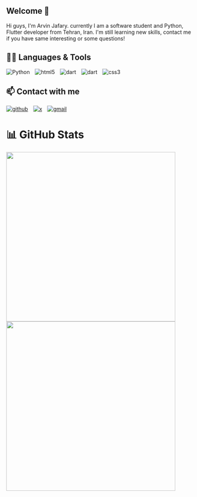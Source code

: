 <h2>
Welcome 👋  
</h2>
Hi guys, I'm Arvin Jafary. currently I am a software student and Python, Flutter developer from Tehran, Iran. I'm still learning new skills, contact me if you have same interesting or some questions!

## 👨‍💻 Languages & Tools
<a target="_blank"><img alt='Python' src='https://img.shields.io/badge/Python-100000?style=for-the-badge&logo=Python&logoColor=78FF00&labelColor=003C00&color=003C00'/></a>
<a style="margin-left: 10px" target="_blank"><img alt='html5' src='https://img.shields.io/badge/html5-100000?style=for-the-badge&logo=html5&logoColor=FFFF00&labelColor=3C3C00&color=3C3C00'/></a>
<a style="margin-left: 10px" target="_blank"><img alt='dart' src='https://img.shields.io/badge/Dart-100000?style=for-the-badge&logo=dart&logoColor=00FFE1&labelColor=003C3C&color=003C3C'/></a>
<a style="margin-left: 10px" target="_blank"><img alt='dart' src='https://img.shields.io/badge/Flutter-100000?style=for-the-badge&logo=flutter&logoColor=ff0099&labelColor=690055&color=690055'/></a>
<a style="margin-left: 10px" target="_blank"><img alt='css3' src='https://img.shields.io/badge/CSS3-100000?style=for-the-badge&logo=css3&logoColor=FF7800&labelColor=411E00&color=411E00'/></a>

## 📫 Contact with me
<div align="left">
<a href='https://github.com/arwinux' target="_blank"><img alt='github' src='https://img.shields.io/badge/github-100000?style=for-the-badge&logo=github&logoColor=FFFFFF&labelColor=000000&color=000000'/></a>
<a style="margin-left: 10px" href='https://x.com/arwinux' target="_blank"><img alt='x' src='https://img.shields.io/badge/Twitter -100000?style=for-the-badge&logo=x&logoColor=FFFFFF&labelColor=1DA1F2&color=1DA1F2'/></a>
<a style="margin-left: 10px" href='mailto:arwinux@gmail.com?subject=%3F&body=%3F' target="_blank"><img alt='gmail' src='https://img.shields.io/badge/Gmail-100000?style=for-the-badge&logo=gmail&logoColor=FFFFFF&labelColor=DB4437&color=DB4437'/></a>

# 📊 GitHub Stats
<img width=450 src='https://github-readme-stats.vercel.app/api?username=arwinux&bg_color=30,8e9eab,eef2f3&title_color=000&text_color=000&show_icons=true&icon_color=000&hide_border=true&count_private=true'/><br/>
<img width=450 src='https://github-readme-stats.vercel.app/api/top-langs/?username=arwinux&bg_color=30,8e9eab,eef2f3&title_color=000&text_color=000&show_icons=true&icon_color=000&hide_border=true&layout=compact&hide_title=true'/><br/>
